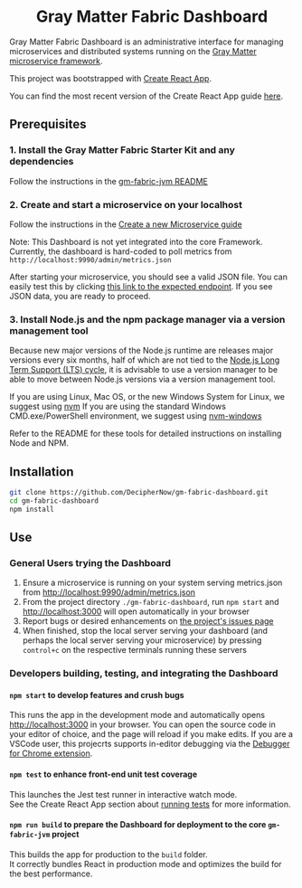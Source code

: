 <div align="center">
  <h1>Gray Matter Fabric Dashboard</h1>
</div>

Gray Matter Fabric Dashboard is an administrative interface for managing microservices and distributed systems running on the [Gray Matter microservice framework](https://github.com/DecipherNow/gm-fabric-jvm).

This project was bootstrapped with [Create React App](https://github.com/facebookincubator/create-react-app).

You can find the most recent version of the Create React App guide [here](https://github.com/facebookincubator/create-react-app/blob/master/packages/react-scripts/template/README.md).

## Prerequisites

### 1. Install the Gray Matter Fabric Starter Kit and any dependencies

Follow the instructions in the [gm-fabric-jvm README](https://github.com/DecipherNow/gm-fabric-jvm)

### 2. Create and start a microservice on your localhost 

Follow the instructions in the [Create a new Microservice guide](https://github.com/DecipherNow/gm-fabric-jvm/blob/master/documentation/CreatingNewMS.md)

Note: This Dashboard is not yet integrated into the core Framework. Currently, the dashboard is hard-coded to poll metrics from `http://localhost:9990/admin/metrics.json`

After starting your microservice, you should see a valid JSON file. You can easily test this by clicking [this link to the expected endpoint](http://localhost:9990/admin/metrics.json). If you see JSON data, you are ready to proceed.

### 3. Install Node.js and the npm package manager via a version management tool

Because new major versions of the Node.js runtime are releases major versions every six months, half of which are not tied to the [Node.js Long Term Support (LTS) cycle](https://github.com/nodejs/LTS), it is advisable to use a version manager to be able to move between Node.js versions via a version management tool.

If you are using Linux, Mac OS, or the new Windows System for Linux, we suggest using [nvm](https://github.com/creationix/nvm)
If you are using the standard Windows CMD.exe/PowerShell environment, we suggest using [nvm-windows](https://github.com/coreybutler/nvm-windows)

Refer to the README for these tools for detailed instructions on installing Node and NPM.

## Installation

```sh
git clone https://github.com/DecipherNow/gm-fabric-dashboard.git
cd gm-fabric-dashboard
npm install
```

## Use

### General Users trying the Dashboard

1. Ensure a microservice is running on your system serving metrics.json from [http://localhost:9990/admin/metrics.json](http://localhost:9990/admin/metrics.json)
2. From the project directory `./gm-fabric-dashboard`, run `npm start` and [http://localhost:3000](http://localhost:3000) will open automatically in your browser
3. Report bugs or desired enhancements on [the project's issues page](https://github.com/DecipherNow/gm-fabric-dashboard/issues)
4. When finished, stop the local server serving your dashboard (and perhaps the local server serving your microservice) by pressing `control+c` on the respective terminals running these servers

### Developers building, testing, and integrating the Dashboard

#### `npm start` to develop features and crush bugs

This runs the app in the development mode and automatically opens [http://localhost:3000](http://localhost:3000) in your browser. You can open the source code in your editor of choice, and the page will reload if you make edits. If you are a VSCode user, this projecrts supports in-editor debugging via the [Debugger for Chrome extension](https://marketplace.visualstudio.com/items?itemName=msjsdiag.debugger-for-chrome).

#### `npm test` to enhance front-end unit test coverage

This launches the Jest test runner in interactive watch mode.<br>
See the Create React App section about [running tests](https://github.com/facebookincubator/create-react-app/blob/master/packages/react-scripts/template/README.md#running-tests) for more information.

#### `npm run build` to prepare the Dashboard for deployment to the core `gm-fabric-jvm` project

This builds the app for production to the `build` folder.<br>
It correctly bundles React in production mode and optimizes the build for the best performance.
